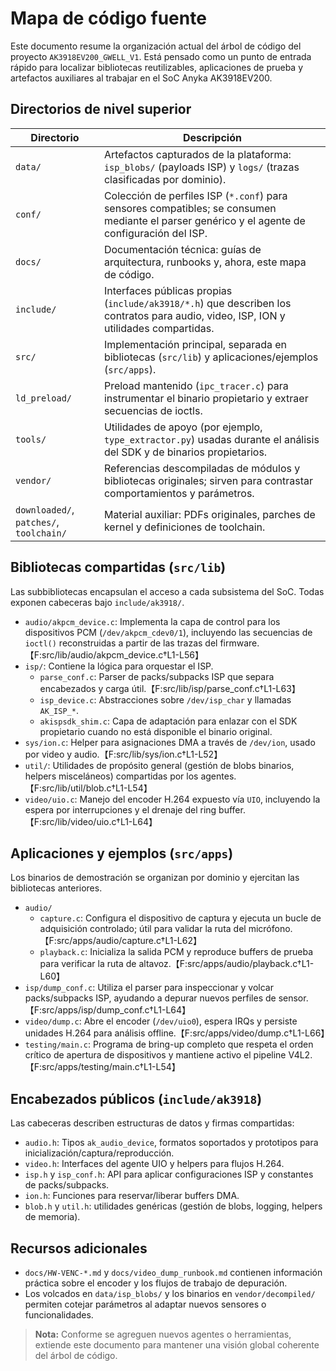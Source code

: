 # Mapa de código fuente

Este documento resume la organización actual del árbol de código del proyecto `AK3918EV200_GWELL_V1`. Está pensado como un punto de entrada rápido para localizar bibliotecas reutilizables, aplicaciones de prueba y artefactos auxiliares al trabajar en el SoC Anyka AK3918EV200.

## Directorios de nivel superior

| Directorio | Descripción |
|------------|-------------|
| `data/` | Artefactos capturados de la plataforma: `isp_blobs/` (payloads ISP) y `logs/` (trazas clasificadas por dominio). |
| `conf/` | Colección de perfiles ISP (`*.conf`) para sensores compatibles; se consumen mediante el parser genérico y el agente de configuración del ISP. |
| `docs/` | Documentación técnica: guías de arquitectura, runbooks y, ahora, este mapa de código. |
| `include/` | Interfaces públicas propias (`include/ak3918/*.h`) que describen los contratos para audio, video, ISP, ION y utilidades compartidas. |
| `src/` | Implementación principal, separada en bibliotecas (`src/lib`) y aplicaciones/ejemplos (`src/apps`). |
| `ld_preload/` | Preload mantenido (`ipc_tracer.c`) para instrumentar el binario propietario y extraer secuencias de ioctls. |
| `tools/` | Utilidades de apoyo (por ejemplo, `type_extractor.py`) usadas durante el análisis del SDK y de binarios propietarios. |
| `vendor/` | Referencias descompiladas de módulos y bibliotecas originales; sirven para contrastar comportamientos y parámetros. |
| `downloaded/`, `patches/`, `toolchain/` | Material auxiliar: PDFs originales, parches de kernel y definiciones de toolchain. |

## Bibliotecas compartidas (`src/lib`)

Las subbibliotecas encapsulan el acceso a cada subsistema del SoC. Todas exponen cabeceras bajo `include/ak3918/`.

- `audio/akpcm_device.c`: Implementa la capa de control para los dispositivos PCM (`/dev/akpcm_cdev0/1`), incluyendo las secuencias de `ioctl()` reconstruidas a partir de las trazas del firmware.【F:src/lib/audio/akpcm_device.c†L1-L56】
- `isp/`: Contiene la lógica para orquestar el ISP.
  - `parse_conf.c`: Parser de packs/subpacks ISP que separa encabezados y carga útil.【F:src/lib/isp/parse_conf.c†L1-L63】
  - `isp_device.c`: Abstracciones sobre `/dev/isp_char` y llamadas `AK_ISP_*`.
  - `akispsdk_shim.c`: Capa de adaptación para enlazar con el SDK propietario cuando no está disponible el binario original.
- `sys/ion.c`: Helper para asignaciones DMA a través de `/dev/ion`, usado por video y audio.【F:src/lib/sys/ion.c†L1-L52】
- `util/`: Utilidades de propósito general (gestión de blobs binarios, helpers misceláneos) compartidas por los agentes.【F:src/lib/util/blob.c†L1-L54】
- `video/uio.c`: Manejo del encoder H.264 expuesto vía `UIO`, incluyendo la espera por interrupciones y el drenaje del ring buffer.【F:src/lib/video/uio.c†L1-L64】

## Aplicaciones y ejemplos (`src/apps`)

Los binarios de demostración se organizan por dominio y ejercitan las bibliotecas anteriores.

- `audio/`
  - `capture.c`: Configura el dispositivo de captura y ejecuta un bucle de adquisición controlado; útil para validar la ruta del micrófono.【F:src/apps/audio/capture.c†L1-L62】
  - `playback.c`: Inicializa la salida PCM y reproduce buffers de prueba para verificar la ruta de altavoz.【F:src/apps/audio/playback.c†L1-L60】
- `isp/dump_conf.c`: Utiliza el parser para inspeccionar y volcar packs/subpacks ISP, ayudando a depurar nuevos perfiles de sensor.【F:src/apps/isp/dump_conf.c†L1-L64】
- `video/dump.c`: Abre el encoder (`/dev/uio0`), espera IRQs y persiste unidades H.264 para análisis offline.【F:src/apps/video/dump.c†L1-L66】
- `testing/main.c`: Programa de bring-up completo que respeta el orden crítico de apertura de dispositivos y mantiene activo el pipeline V4L2.【F:src/apps/testing/main.c†L1-L54】

## Encabezados públicos (`include/ak3918`)

Las cabeceras describen estructuras de datos y firmas compartidas:

- `audio.h`: Tipos `ak_audio_device`, formatos soportados y prototipos para inicialización/captura/reproducción.
- `video.h`: Interfaces del agente UIO y helpers para flujos H.264.
- `isp.h` y `isp_conf.h`: API para aplicar configuraciones ISP y constantes de packs/subpacks.
- `ion.h`: Funciones para reservar/liberar buffers DMA.
- `blob.h` y `util.h`: utilidades genéricas (gestión de blobs, logging, helpers de memoria).

## Recursos adicionales

- `docs/HW-VENC-*.md` y `docs/video_dump_runbook.md` contienen información práctica sobre el encoder y los flujos de trabajo de depuración.
- Los volcados en `data/isp_blobs/` y los binarios en `vendor/decompiled/` permiten cotejar parámetros al adaptar nuevos sensores o funcionalidades.

> **Nota:** Conforme se agreguen nuevos agentes o herramientas, extiende este documento para mantener una visión global coherente del árbol de código.
